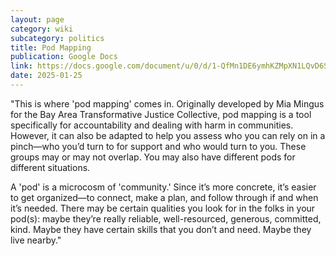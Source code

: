 ```yaml
---
layout: page
category: wiki
subcategory: politics
title: Pod Mapping
publication: Google Docs
link: https://docs.google.com/document/u/0/d/1-QfMn1DE6ymhKZMpXN1LQvD6Sy_HSnnCK6gTO7ZLFrE/mobilebasic
date: 2025-01-25
---
```


"This is where 'pod mapping' comes in. Originally developed by Mia Mingus for the Bay Area Transformative Justice Collective, pod mapping is a tool specifically for accountability and dealing with harm in communities. However, it can also be adapted to help you assess who you can rely on in a pinch—who you’d turn to for support and who would turn to you. These groups may or may not overlap. You may also have different pods for different situations.

A 'pod' is a microcosm of 'community.' Since it’s more concrete, it’s easier to get organized—to connect, make a plan, and follow through if and when it’s needed. There may be certain qualities you look for in the folks in your pod(s): maybe they’re really reliable, well-resourced, generous, committed, kind. Maybe they have certain skills that you don’t and need. Maybe they live nearby."
